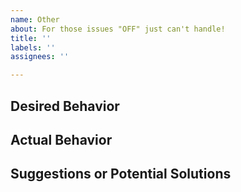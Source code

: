```yaml
---
name: Other
about: For those issues "OFF" just can't handle!
title: ''
labels: ''
assignees: ''

---
```


## Desired Behavior

## Actual Behavior

## Suggestions or Potential Solutions
